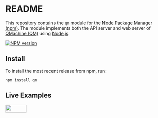 README
======

This repository contains the `qm` module for the
[Node Package Manager (npm)](https://npmjs.org/). The module implements both
the API server and web server of [QMachine (QM)](https://www.qmachine.org)
using [Node.js](https://npmjs.org/).

[![NPM version](https://badge.fury.io/js/qm.png)](http://badge.fury.io/js/qm)

Install
-------

To install the most recent release from npm, run:

    npm install qm

Live Examples
-------------

<a href="https://runnable.com/qmachine" target="_blank"><img src="https://runnable.com/external/styles/assets/runnablebtn.png" style="width:67px;height:25px;"></a>



